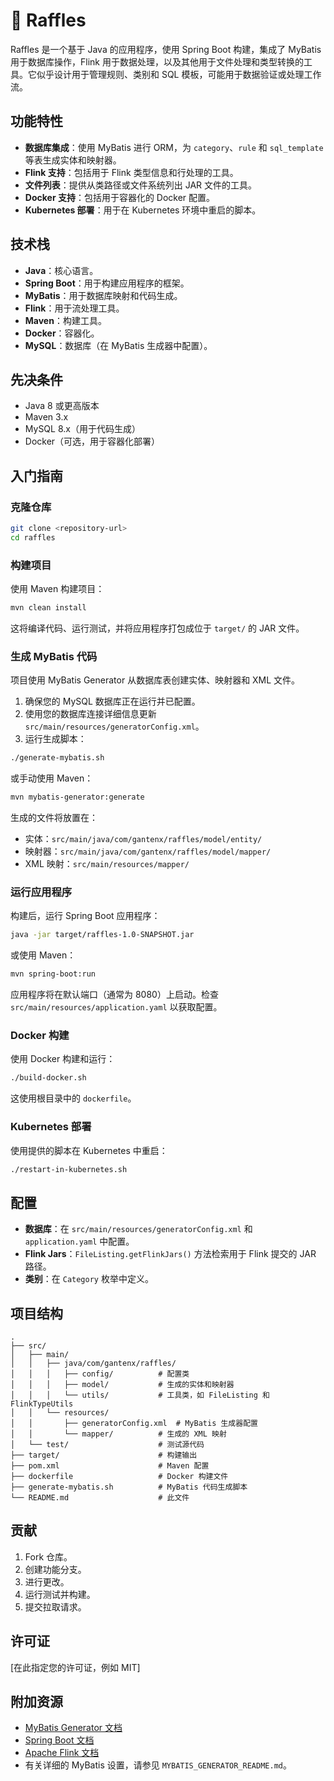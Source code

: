 # 🚀 Raffles

Raffles 是一个基于 Java 的应用程序，使用 Spring Boot 构建，集成了 MyBatis 用于数据库操作，Flink 用于数据处理，以及其他用于文件处理和类型转换的工具。它似乎设计用于管理规则、类别和 SQL 模板，可能用于数据验证或处理工作流。

## 功能特性

- **数据库集成**：使用 MyBatis 进行 ORM，为 `category`、`rule` 和 `sql_template` 等表生成实体和映射器。
- **Flink 支持**：包括用于 Flink 类型信息和行处理的工具。
- **文件列表**：提供从类路径或文件系统列出 JAR 文件的工具。
- **Docker 支持**：包括用于容器化的 Docker 配置。
- **Kubernetes 部署**：用于在 Kubernetes 环境中重启的脚本。

## 技术栈

- **Java**：核心语言。
- **Spring Boot**：用于构建应用程序的框架。
- **MyBatis**：用于数据库映射和代码生成。
- **Flink**：用于流处理工具。
- **Maven**：构建工具。
- **Docker**：容器化。
- **MySQL**：数据库（在 MyBatis 生成器中配置）。

## 先决条件

- Java 8 或更高版本
- Maven 3.x
- MySQL 8.x（用于代码生成）
- Docker（可选，用于容器化部署）

## 入门指南

### 克隆仓库

```bash
git clone <repository-url>
cd raffles
```

### 构建项目

使用 Maven 构建项目：

```bash
mvn clean install
```

这将编译代码、运行测试，并将应用程序打包成位于 `target/` 的 JAR 文件。

### 生成 MyBatis 代码

项目使用 MyBatis Generator 从数据库表创建实体、映射器和 XML 文件。

1. 确保您的 MySQL 数据库正在运行并已配置。
2. 使用您的数据库连接详细信息更新 `src/main/resources/generatorConfig.xml`。
3. 运行生成脚本：

```bash
./generate-mybatis.sh
```

或手动使用 Maven：

```bash
mvn mybatis-generator:generate
```

生成的文件将放置在：
- 实体：`src/main/java/com/gantenx/raffles/model/entity/`
- 映射器：`src/main/java/com/gantenx/raffles/model/mapper/`
- XML 映射：`src/main/resources/mapper/`

### 运行应用程序

构建后，运行 Spring Boot 应用程序：

```bash
java -jar target/raffles-1.0-SNAPSHOT.jar
```

或使用 Maven：

```bash
mvn spring-boot:run
```

应用程序将在默认端口（通常为 8080）上启动。检查 `src/main/resources/application.yaml` 以获取配置。

### Docker 构建

使用 Docker 构建和运行：

```bash
./build-docker.sh
```

这使用根目录中的 `dockerfile`。

### Kubernetes 部署

使用提供的脚本在 Kubernetes 中重启：

```bash
./restart-in-kubernetes.sh
```

## 配置

- **数据库**：在 `src/main/resources/generatorConfig.xml` 和 `application.yaml` 中配置。
- **Flink Jars**：`FileListing.getFlinkJars()` 方法检索用于 Flink 提交的 JAR 路径。
- **类别**：在 `Category` 枚举中定义。

## 项目结构

```
.
├── src/
│   ├── main/
│   │   ├── java/com/gantenx/raffles/
│   │   │   ├── config/          # 配置类
│   │   │   ├── model/           # 生成的实体和映射器
│   │   │   └── utils/           # 工具类，如 FileListing 和 FlinkTypeUtils
│   │   └── resources/
│   │       ├── generatorConfig.xml  # MyBatis 生成器配置
│   │       └── mapper/          # 生成的 XML 映射
│   └── test/                    # 测试源代码
├── target/                      # 构建输出
├── pom.xml                      # Maven 配置
├── dockerfile                   # Docker 构建文件
├── generate-mybatis.sh          # MyBatis 代码生成脚本
└── README.md                    # 此文件
```

## 贡献

1. Fork 仓库。
2. 创建功能分支。
3. 进行更改。
4. 运行测试并构建。
5. 提交拉取请求。

## 许可证

[在此指定您的许可证，例如 MIT]

## 附加资源

- [MyBatis Generator 文档](https://mybatis.org/generator/)
- [Spring Boot 文档](https://spring.io/projects/spring-boot)
- [Apache Flink 文档](https://flink.apache.org/)
- 有关详细的 MyBatis 设置，请参见 `MYBATIS_GENERATOR_README.md`。